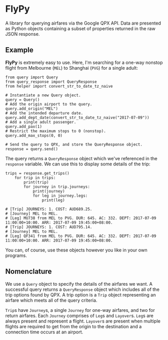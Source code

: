 # FlyPy

A library for querying airfares via the Google QPX API. Data are presented as Python objects containing a subset of properties returned in the raw JSON response.

## Example

**FlyPy** is extremely easy to use. Here, I'm searching for a one-way nonstop flight from Melbourne (`MEL`) to Shanghai (`PVG`) for a single adult:

```{python}
from query import Query
from query_response import QueryResponse
from helper import convert_str_to_date_tz_naive

# Instantiate a new Query object.
query = Query()
# Add the origin airport to the query.
query.add_origin("MEL")
# Add the intended departure date.
query.add_dept_date(convert_str_to_date_tz_naive("2017-07-09"))
# Add a single adult passenger.
query.add_pax(1)
# Restrict the maximum stops to 0 (nonstop).
query.add_max_stops(0, 0)

# Send the query to QPX, and store the QueryResponse object.
response = query.send()
```

The query returns a `QueryResponse` object which we've referenced in the `response` variable. We can use this to display some details of the trip:

```{python}
trips = response.get_trips()
    for trip in trips:
        print(trip)
        for journey in trip.journeys:
            print(journey)
            for leg in journey.legs:
                print(leg)

# [Trip] JOURNEYS: 1. COST: AUD689.25.
# [Journey] MEL to MEL.
# [Leg] MU738 from MEL to PVG. DUR: 645. AC: 332. DEPT: 2017-07-09 11:00:00+10:00. ARR: 2017-07-09 19:45:00+08:00.
# [Trip] JOURNEYS: 1. COST: AUD795.14.
# [Journey] MEL to MEL.
# [Leg] QF341 from MEL to PVG. DUR: 645. AC: 332. DEPT: 2017-07-09 11:00:00+10:00. ARR: 2017-07-09 19:45:00+08:00.
```

You can, of course, use these objects however you like in your own programs.

## Nomenclature

We use a `Query` object to specify the details of the airfares we want. A successful query returns a `QueryResponse` object which includes all of the trip options found by QPX. A trip option is a `Trip` object representing an airfare which meets all of the query criteria.

`Trip`s have `Journey`s, a single `Journey` for one-way airfares, and two for return airfares. Each `Journey` comprises of `Leg`s and `Layover`s. `Leg`s are always present and represent a flight. `Layover`s are present when multiple flights are required to get from the origin to the destination and a connection time occurs at an airport.